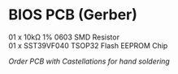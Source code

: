# BIOS PCB (Gerber)

01 x 10kΩ 1% 0603 SMD Resistor
<br/>01 x SST39VF040 TSOP32 Flash EEPROM Chip

*Order PCB with Castellations for hand soldering*
